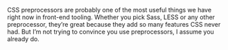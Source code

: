 CSS preprocessors are probably one of the most useful things we have right now
in front-end tooling. Whether you pick Sass, LESS or any other preprocessor, 
they’re great because they add so many features CSS never had. But I’m not 
trying to convince you use preprocessors, I assume you already do.
